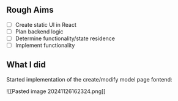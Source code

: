 ## Rough Aims
- [ ] Create static UI in React
- [ ] Plan backend logic
- [ ] Determine functionality/state residence
- [ ] Implement functionality

## What I did

Started implementation of the create/modify model page fontend:

![[Pasted image 20241126162324.png]]